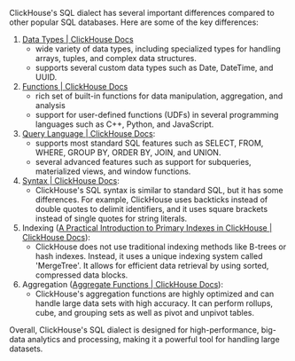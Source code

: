 ClickHouse's SQL dialect has several important differences compared to other popular SQL databases. Here are some of the key differences:

1.  [Data Types | ClickHouse Docs](https://clickhouse.com/docs/en/sql-reference/data-types/) 
	- wide variety of data types, including specialized types for handling arrays, tuples, and complex data structures.
	- supports several custom data types such as Date, DateTime, and UUID.
2. [Functions | ClickHouse Docs](https://clickhouse.com/docs/en/sql-reference/functions/)
	- rich set of built-in functions for data manipulation, aggregation, and analysis
	- support for user-defined functions (UDFs) in several programming languages such as C++, Python, and JavaScript.
3. [Query Language | ClickHouse Docs](https://clickhouse.com/docs/en/sql-reference/statements/): 
	- supports most standard SQL features such as SELECT, FROM, WHERE, GROUP BY, ORDER BY, JOIN, and UNION. 
	- several advanced features such as support for subqueries, materialized views, and window functions.
4. [Syntax | ClickHouse Docs](https://clickhouse.com/docs/en/sql-reference/syntax/): 
	- ClickHouse's SQL syntax is similar to standard SQL, but it has some differences. For example, ClickHouse uses backticks instead of double quotes to delimit identifiers, and it uses square brackets instead of single quotes for string literals.
5. Indexing ([A Practical Introduction to Primary Indexes in ClickHouse | ClickHouse Docs](https://clickhouse.com/docs/en/optimize/sparse-primary-indexes#clickhouse-index-design)):
	- ClickHouse does not use traditional indexing methods like B-trees or hash indexes. Instead, it uses a unique indexing system called 'MergeTree'. It allows for efficient data retrieval by using sorted, compressed data blocks.
6.  Aggregation ([Aggregate Functions | ClickHouse Docs](https://clickhouse.com/docs/en/sql-reference/aggregate-functions)): 
	- ClickHouse's aggregation functions are highly optimized and can handle large data sets with high accuracy. It can perform rollups, cube, and grouping sets as well as pivot and unpivot tables.
    

Overall, ClickHouse's SQL dialect is designed for high-performance, big-data analytics and processing, making it a powerful tool for handling large datasets.